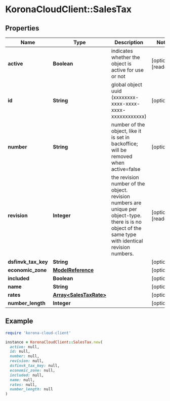 # KoronaCloudClient::SalesTax

## Properties

| Name | Type | Description | Notes |
| ---- | ---- | ----------- | ----- |
| **active** | **Boolean** | indicates whether the object is active for use or not | [optional][readonly] |
| **id** | **String** | global object uuid (xxxxxxxx-xxxx-xxxx-xxxx-xxxxxxxxxxxx) | [optional] |
| **number** | **String** | number of the object, like it is set in backoffice; will be removed when active&#x3D;false | [optional] |
| **revision** | **Integer** | the revision number of the object. revision numbers are unique per object-type. there is is no object of the same type with identical revision numbers. | [optional][readonly] |
| **dsfinvk_tax_key** | **String** |  | [optional] |
| **economic_zone** | [**ModelReference**](ModelReference.md) |  | [optional] |
| **included** | **Boolean** |  | [optional] |
| **name** | **String** |  | [optional] |
| **rates** | [**Array&lt;SalesTaxRate&gt;**](SalesTaxRate.md) |  | [optional] |
| **number_length** | **Integer** |  | [optional] |

## Example

```ruby
require 'korona-cloud-client'

instance = KoronaCloudClient::SalesTax.new(
  active: null,
  id: null,
  number: null,
  revision: null,
  dsfinvk_tax_key: null,
  economic_zone: null,
  included: null,
  name: null,
  rates: null,
  number_length: null
)
```

